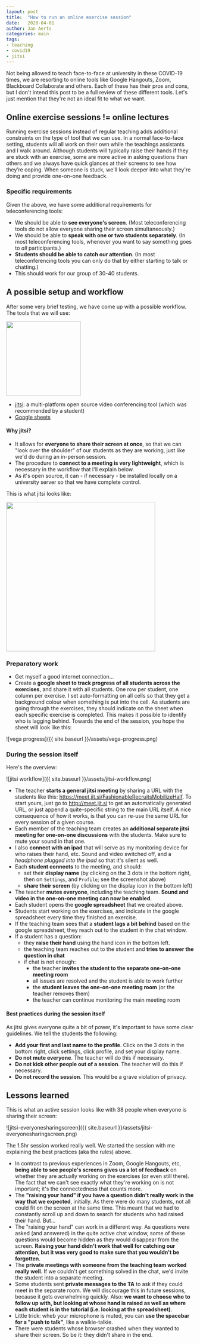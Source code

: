 ```yaml
---
layout: post
title:  "How to run an online exercise session"
date:   2020-04-01
author: Jan Aerts
categories: main
tags:
- teaching
- covid19
- jitsi
---
```

Not being allowed to teach face-to-face at university in these COVID-19 times, we are resorting to online tools like Google Hangouts, Zoom, Blackboard Collaborate and others. Each of these has their pros and cons, but I don't intend this post to be a full review of these different tools. Let's just mention that they're not an ideal fit to what we want.

## Online exercise sessions != online lectures
Running exercise sessions instead of regular teaching adds additional constraints on the type of tool that we can use. In a normal face-to-face setting, students will all work on their own while the teachings assistants and I walk around. Although students will typically raise their hands if they are stuck with an exercise, some are more active in asking questions than others and we always have quick glances at their screens to see how they’re coping. When someone is stuck, we'll look deeper into what they're doing and provide one-on-one feedback.

### Specific requirements
Given the above, we have some additional requirements for teleconferencing tools:
- We should be able to **see everyone's screen**. (Most teleconferencing tools do not allow everyone sharing their screen simultaneously.)
- We should be able to **speak with one or two students separately**. (In most teleconferencing tools, whenever you want to say something goes to _all_ participants.)
- **Students should be able to catch our attention**. (In most teleconferencing tools you can only do that by either starting to talk or chatting.)
- This should work for our group of 30-40 students.

## A possible setup and workflow
After some very brief testing, we have come up with a possible workflow. The tools that we will use:

<img src="{{ site.baseurl }}/assets/jitsi.png" width="200px"/>

- [jitsi](http://jitsi.org): a multi-platform open source video conferencing tool (which was recommended by a student)
- [Google sheets](http://sheets.google.com)

#### Why jitsi?
- It allows for **everyone to share their screen at once**, so that we can "look over the shoulder" of our students as they are working, just like we'd do during an in-person session.
- The procedure to **connect to a meeting is very lightweight**, which is necessary in the workflow that I'll explain below.
- As it's open source, it can - if necessary - be installed locally on a university server so that we have complete control.

This is what jitsi looks like:

<img src="{{ site.baseurl }}/assets/jitsi-screenshot.png" width="400" />

### Preparatory work
- Get myself a good internet connection...
- Create a **google sheet to track progress of all students across the exercises**, and share it with all students. One row per student, one column per exercise. I set auto-formatting on all cells so that they get a background colour when something is put into the cell. As students are going through the exercises, they should indicate on the sheet when each specific exercise is completed. This makes it possible to identify who is lagging behind. Towards the end of the session, you hope the sheet will look like this:

![vega progress]({{ site.baseurl }}/assets/vega-progress.png)

### During the session itself

Here's the overview:

![jitsi workflow]({{ site.baseurl }}/assets/jitsi-workflow.png)

- The teacher **starts a general jitsi meeting** by sharing a URL with the students like this: https://meet.jit.si/FashionableRecruitsMobilizeHalf. To start yours, just go to http://meet.jit.si to get an automatically generated URL, or just append a quite-specific string to the main URL itself. A nice consequence of how it works, is that you can re-use the same URL for every session of a given course.
- Each member of the teaching team creates an **additional separate jitsi meeting for one-on-one discussions** with the students. Make sure to mute your sound in that one.
- I also **connect with an ipad** that will serve as my monitoring device for who raises their hand, etc. Sound and video switched off, and a _headphone plugged into the ipad_ so that it's silent as well.
- Each **student connects** to the meeting, and should:
  - set their **display name** (by clicking on the 3 dots in the bottom right, then on `Settings`, and `Profile`; see the screenshot above)
  - **share their screen** (by clicking on the display icon in the bottom left)
- The teacher **mutes everyone**, including the teaching team. **Sound and video in the one-on-one meeting can now be enabled**.
- Each student opens the **google spreadsheet** that we created above.
- Students start working on the exercises, and indicate in the google spreadsheet every time they finished an exercise.
- If the teaching team sees that a **student lags a bit behind** based on the google spreadsheet, they reach out to the student in the chat window.
- If a student has a question:
  - they **raise their hand** using the hand icon in the bottom left.
  - the teaching team reaches out to the student and **tries to answer the question in chat**
  - if chat is not enough:
    - the teacher **invites the student to the separate one-on-one meeting room**
    - all issues are resolved and the student is able to work further
    - the **student leaves the one-on-one meeting room** (or the teacher removes them)
    - the teacher can continue monitoring the main meeting room

#### Best practices during the session itself
As jitsi gives everyone quite a bit of power, it's important to have some clear guidelines. We tell the students the following:

- **Add your first and last name to the profile**. Click on the 3 dots in the bottom right, click settings, click profile, and set your display name.
- **Do not mute everyone**. The teacher will do this if necessary.
- **Do not kick other people out of a session**. The teacher will do this if necessary.
- **Do not record the session**. This would be a grave violation of privacy.

## Lessons learned
This is what an active session looks like with 38 people when everyone is sharing their screen:

![jitsi-everyonesharingscreen]({{ site.baseurl }}/assets/jitsi-everyonesharingscreen.png)

The 1.5hr session worked really well. We started the session with me explaining the best practices (aka the rules) above.

- In contrast to previous experiences in Zoom, Google Hangouts, etc, **being able to see people's screens gives us a lot of feedback** on whether they are actually working on the exercises (or even still there). The fact that we can't see exactly what they're working on is not important; it's the connectedness that counts more.
- The **"raising your hand" if you have a question didn't really work in the way that we expected**, initially. As there were do many students, not all could fit on the screen at the same time. This meant that we had to constantly scroll up and down to search for students who had raised their hand. But...
- The "raising your hand" can work in a different way. As questions were asked (and answered) in the quite active chat window, some of these questions would become hidden as they would disappear from the screen. **Raising your hand didn't work that well for catching our attention, but it was very good to make sure that you wouldn't be forgotten**.
- The **private meetings with someone from the teaching team worked really well**. If we couldn't get something solved in the chat, we'd invite the student into a separate meeting.
- Some students sent **private messages to the TA** to ask if they could meet in the separate room. We will discourage this in future sessions, because it gets overwhelming quickly. Also: **we want to choose who to follow up with, but looking at whose hand is raised as well as where each student is in the tutorial (i.e. looking at the spreadsheet)**.
- Little trick: wheb your microphone is muted, you can **use the spacebar for a "push to talk"**, like a walkie-talkie.
- There were students whose browser crashed when they wanted to share their screen. So be it: they didn't share in the end.
